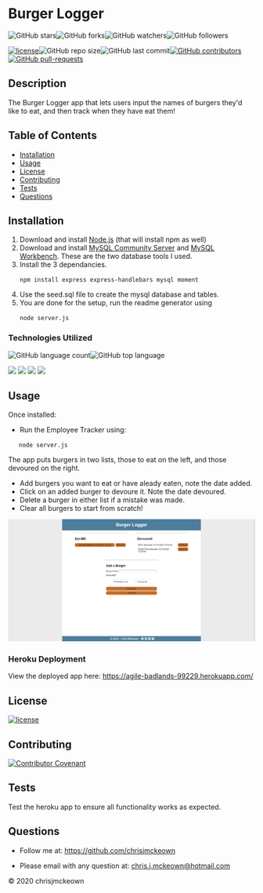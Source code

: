 # Burger Logger
    
![GitHub stars](https://img.shields.io/github/stars/chrisjmckeown/burger?style=social)![GitHub forks](https://img.shields.io/github/forks/chrisjmckeown/burger?style=social)![GitHub watchers](https://img.shields.io/github/watchers/chrisjmckeown/burger?style=social)![GitHub followers](https://img.shields.io/github/followers/chrisjmckeown?style=social)
    
[![license](https://img.shields.io/github/license/chrisjmckeown/burger?style=flat-square)](https://github.com/chrisjmckeown/burger/blob/master/LICENSE)![GitHub repo size](https://img.shields.io/github/repo-size/chrisjmckeown/burger?style=flat-square)![GitHub last commit](https://img.shields.io/github/last-commit/chrisjmckeown/burger?style=flat-square)[![GitHub contributors](https://img.shields.io/github/contributors/chrisjmckeown/burger?style=flat-square)](https://GitHub.com/chrisjmckeown/burger/graphs/contributors/)[![GitHub pull-requests](https://img.shields.io/github/issues-pr/chrisjmckeown/burger?style=flat-square)](https://GitHub.com/chrisjmckeown/burger/pull/)
    
## Description
    
The Burger Logger app that lets users input the names of burgers they'd like to eat, and then track when they have eat them! 
    
## Table of Contents
* [Installation](#Installation)
* [Usage](#Usage)
* [License](#License)
* [Contributing](#Contributing)
* [Tests](#Tests)
* [Questions](#Questions)

## Installation
1. Download and install [Node.js](http://nodejs.org/) (that will install npm as well)
2. Download and install [MySQL Community Server](https://dev.mysql.com/downloads/mysql) and [MySQL Workbench](https://dev.mysql.com/downloads/workbench/). These are the two database tools I used.
4. Install the 3 dependancies.<br />
    ```
    npm install express express-handlebars mysql moment
   ```
5. Use the seed.sql file to create the mysql database and tables.  
6. You are done for the setup, run the readme generator using 
    ```
    node server.js
   ```  

### Technologies Utilized
![GitHub language count](https://img.shields.io/github/languages/count/chrisjmckeown/burger?style=flat-square)![GitHub top language](https://img.shields.io/github/languages/top/chrisjmckeown/burger?style=flat-square)

<img src="https://img.shields.io/badge/html5%20-%23E34F26.svg?&style=for-the-badge&logo=html5&logoColor=white"/> <img src="https://img.shields.io/badge/css3%20-%231572B6.svg?&style=for-the-badge&logo=css3&logoColor=white"/> <img src="https://img.shields.io/badge/node.js%20-%2343853D.svg?&style=for-the-badge&logo=node.js&logoColor=white"/> <img src="https://img.shields.io/badge/javascript%20-%23323330.svg?&style=for-the-badge&logo=javascript&logoColor=%23F7DF1E"/>

## Usage
 
Once installed:
* Run the Employee Tracker using:
```
   node server.js
```
The app puts burgers in two lists, those to eat on the left, and those devoured on the right. 
* Add burgers you want to eat or have aleady eaten, note the date added.
* Click on an added burger to devoure it. Note the date devoured.
* Delete a burger in either list if a mistake was made.
* Clear all burgers to start from scratch!

<img src="./public/assets/img/Burger.png" alt="Burger Logger image"> 

### Heroku Deployment

View the deployed app here: https://agile-badlands-99229.herokuapp.com/

## License
 
[![license](https://img.shields.io/github/license/chrisjmckeown/burger.svg?style=flat-square)](https://github.com/chrisjmckeown/burger/blob/master/LICENSE)

## Contributing
 
[![Contributor Covenant](https://img.shields.io/badge/Contributor%20Covenant-v2.0%20adopted-ff69b4.svg)](code_of_conduct.md)

## Tests
Test the heroku app to ensure all functionality works as expected. 

## Questions
    
* Follow me at: <a href="https://github.com/chrisjmckeown" target="_blank">https://github.com/chrisjmckeown</a>
    
* Please email with any question at: chris.j.mckeown@hotmail.com
    
© 2020 chrisjmckeown